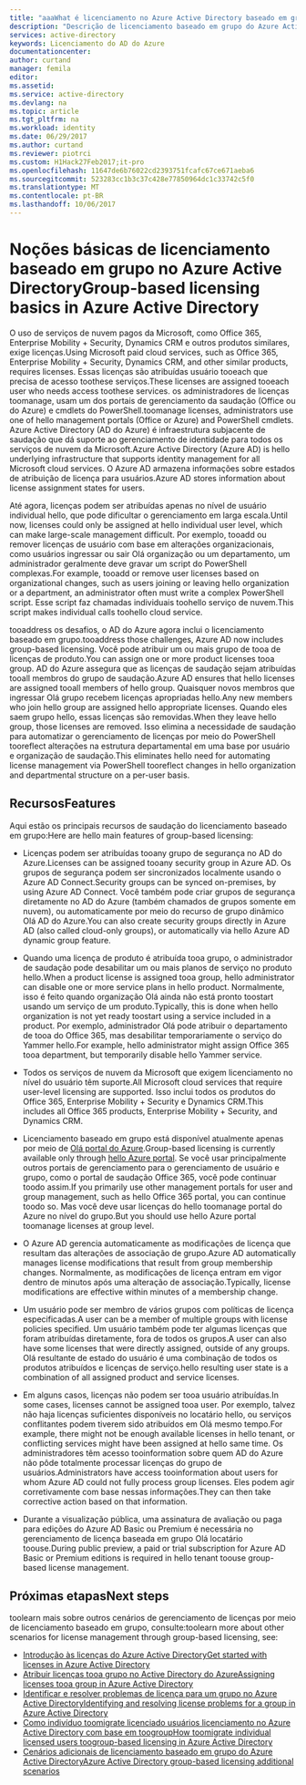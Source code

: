 ```yaml
---
title: "aaaWhat é licenciamento no Azure Active Directory baseado em grupo? | Microsoft Docs"
description: "Descrição de licenciamento baseado em grupo do Azure Active Directory, como ele funciona e práticas recomendadas"
services: active-directory
keywords: Licenciamento do AD do Azure
documentationcenter: 
author: curtand
manager: femila
editor: 
ms.assetid: 
ms.service: active-directory
ms.devlang: na
ms.topic: article
ms.tgt_pltfrm: na
ms.workload: identity
ms.date: 06/29/2017
ms.author: curtand
ms.reviewer: piotrci
ms.custom: H1Hack27Feb2017;it-pro
ms.openlocfilehash: 11647de6b76022cd2393751fcafc67ce671aeba6
ms.sourcegitcommit: 523283cc1b3c37c428e77850964dc1c33742c5f0
ms.translationtype: MT
ms.contentlocale: pt-BR
ms.lasthandoff: 10/06/2017
---
```

# <a name="group-based-licensing-basics-in-azure-active-directory"></a><span data-ttu-id="dd24f-105">Noções básicas de licenciamento baseado em grupo no Azure Active Directory</span><span class="sxs-lookup"><span data-stu-id="dd24f-105">Group-based licensing basics in Azure Active Directory</span></span>

<span data-ttu-id="dd24f-106">O uso de serviços de nuvem pagos da Microsoft, como Office 365, Enterprise Mobility + Security, Dynamics CRM e outros produtos similares, exige licenças.</span><span class="sxs-lookup"><span data-stu-id="dd24f-106">Using Microsoft paid cloud services, such as Office 365, Enterprise Mobility + Security, Dynamics CRM, and other similar products, requires licenses.</span></span> <span data-ttu-id="dd24f-107">Essas licenças são atribuídas usuário tooeach que precisa de acesso toothese serviços.</span><span class="sxs-lookup"><span data-stu-id="dd24f-107">These licenses are assigned tooeach user who needs access toothese services.</span></span> <span data-ttu-id="dd24f-108">os administradores de licenças toomanage, usam um dos portais de gerenciamento da saudação (Office ou do Azure) e cmdlets do PowerShell.</span><span class="sxs-lookup"><span data-stu-id="dd24f-108">toomanage licenses, administrators use one of hello management portals (Office or Azure) and PowerShell cmdlets.</span></span> <span data-ttu-id="dd24f-109">Azure Active Directory (AD do Azure) é infraestrutura subjacente de saudação que dá suporte ao gerenciamento de identidade para todos os serviços de nuvem da Microsoft.</span><span class="sxs-lookup"><span data-stu-id="dd24f-109">Azure Active Directory (Azure AD) is hello underlying infrastructure that supports identity management for all Microsoft cloud services.</span></span> <span data-ttu-id="dd24f-110">O Azure AD armazena informações sobre estados de atribuição de licença para usuários.</span><span class="sxs-lookup"><span data-stu-id="dd24f-110">Azure AD stores information about license assignment states for users.</span></span>

<span data-ttu-id="dd24f-111">Até agora, licenças podem ser atribuídas apenas no nível de usuário individual hello, que pode dificultar o gerenciamento em larga escala.</span><span class="sxs-lookup"><span data-stu-id="dd24f-111">Until now, licenses could only be assigned at hello individual user level, which can make large-scale management difficult.</span></span> <span data-ttu-id="dd24f-112">Por exemplo, tooadd ou remover licenças de usuário com base em alterações organizacionais, como usuários ingressar ou sair Olá organização ou um departamento, um administrador geralmente deve gravar um script do PowerShell complexas.</span><span class="sxs-lookup"><span data-stu-id="dd24f-112">For example, tooadd or remove user licenses based on organizational changes, such as users joining or leaving hello organization or a department, an administrator often must write a complex PowerShell script.</span></span> <span data-ttu-id="dd24f-113">Esse script faz chamadas individuais toohello serviço de nuvem.</span><span class="sxs-lookup"><span data-stu-id="dd24f-113">This script makes individual calls toohello cloud service.</span></span>

<span data-ttu-id="dd24f-114">tooaddress os desafios, o AD do Azure agora inclui o licenciamento baseado em grupo.</span><span class="sxs-lookup"><span data-stu-id="dd24f-114">tooaddress those challenges, Azure AD now includes group-based licensing.</span></span> <span data-ttu-id="dd24f-115">Você pode atribuir um ou mais grupo de tooa de licenças de produto.</span><span class="sxs-lookup"><span data-stu-id="dd24f-115">You can assign one or more product licenses tooa group.</span></span> <span data-ttu-id="dd24f-116">AD do Azure assegura que as licenças de saudação sejam atribuídas tooall membros do grupo de saudação.</span><span class="sxs-lookup"><span data-stu-id="dd24f-116">Azure AD ensures that hello licenses are assigned tooall members of hello group.</span></span> <span data-ttu-id="dd24f-117">Quaisquer novos membros que ingressar Olá grupo recebem licenças apropriadas hello.</span><span class="sxs-lookup"><span data-stu-id="dd24f-117">Any new members who join hello group are assigned hello appropriate licenses.</span></span> <span data-ttu-id="dd24f-118">Quando eles saem grupo hello, essas licenças são removidas.</span><span class="sxs-lookup"><span data-stu-id="dd24f-118">When they leave hello group, those licenses are removed.</span></span> <span data-ttu-id="dd24f-119">Isso elimina a necessidade de saudação para automatizar o gerenciamento de licenças por meio do PowerShell tooreflect alterações na estrutura departamental em uma base por usuário e organização de saudação.</span><span class="sxs-lookup"><span data-stu-id="dd24f-119">This eliminates hello need for automating license management via PowerShell tooreflect changes in hello organization and departmental structure on a per-user basis.</span></span>

## <a name="features"></a><span data-ttu-id="dd24f-120">Recursos</span><span class="sxs-lookup"><span data-stu-id="dd24f-120">Features</span></span>

<span data-ttu-id="dd24f-121">Aqui estão os principais recursos de saudação do licenciamento baseado em grupo:</span><span class="sxs-lookup"><span data-stu-id="dd24f-121">Here are hello main features of group-based licensing:</span></span>

- <span data-ttu-id="dd24f-122">Licenças podem ser atribuídas tooany grupo de segurança no AD do Azure.</span><span class="sxs-lookup"><span data-stu-id="dd24f-122">Licenses can be assigned tooany security group in Azure AD.</span></span> <span data-ttu-id="dd24f-123">Os grupos de segurança podem ser sincronizados localmente usando o Azure AD Connect.</span><span class="sxs-lookup"><span data-stu-id="dd24f-123">Security groups can be synced on-premises, by using Azure AD Connect.</span></span> <span data-ttu-id="dd24f-124">Você também pode criar grupos de segurança diretamente no AD do Azure (também chamados de grupos somente em nuvem), ou automaticamente por meio do recurso de grupo dinâmico Olá AD do Azure.</span><span class="sxs-lookup"><span data-stu-id="dd24f-124">You can also create security groups directly in Azure AD (also called cloud-only groups), or automatically via hello Azure AD dynamic group feature.</span></span>

- <span data-ttu-id="dd24f-125">Quando uma licença de produto é atribuída tooa grupo, o administrador de saudação pode desabilitar um ou mais planos de serviço no produto hello.</span><span class="sxs-lookup"><span data-stu-id="dd24f-125">When a product license is assigned tooa group, hello administrator can disable one or more service plans in hello product.</span></span> <span data-ttu-id="dd24f-126">Normalmente, isso é feito quando organização Olá ainda não está pronto toostart usando um serviço de um produto.</span><span class="sxs-lookup"><span data-stu-id="dd24f-126">Typically, this is done when hello organization is not yet ready toostart using a service included in a product.</span></span> <span data-ttu-id="dd24f-127">Por exemplo, administrador Olá pode atribuir o departamento de tooa do Office 365, mas desabilitar temporariamente o serviço do Yammer hello.</span><span class="sxs-lookup"><span data-stu-id="dd24f-127">For example, hello administrator might assign Office 365 tooa department, but temporarily disable hello Yammer service.</span></span>

- <span data-ttu-id="dd24f-128">Todos os serviços de nuvem da Microsoft que exigem licenciamento no nível do usuário têm suporte.</span><span class="sxs-lookup"><span data-stu-id="dd24f-128">All Microsoft cloud services that require user-level licensing are supported.</span></span> <span data-ttu-id="dd24f-129">Isso inclui todos os produtos do Office 365, Enterprise Mobility + Security e Dynamics CRM.</span><span class="sxs-lookup"><span data-stu-id="dd24f-129">This includes all Office 365 products, Enterprise Mobility + Security, and Dynamics CRM.</span></span>

- <span data-ttu-id="dd24f-130">Licenciamento baseado em grupo está disponível atualmente apenas por meio de [Olá portal do Azure](https://portal.azure.com).</span><span class="sxs-lookup"><span data-stu-id="dd24f-130">Group-based licensing is currently available only through [hello Azure portal](https://portal.azure.com).</span></span> <span data-ttu-id="dd24f-131">Se você usar principalmente outros portais de gerenciamento para o gerenciamento de usuário e grupo, como o portal de saudação Office 365, você pode continuar toodo assim.</span><span class="sxs-lookup"><span data-stu-id="dd24f-131">If you primarily use other management portals for user and group management, such as hello Office 365 portal, you can continue toodo so.</span></span> <span data-ttu-id="dd24f-132">Mas você deve usar licenças do hello toomanage portal do Azure no nível do grupo.</span><span class="sxs-lookup"><span data-stu-id="dd24f-132">But you should use hello Azure portal toomanage licenses at group level.</span></span>

- <span data-ttu-id="dd24f-133">O Azure AD gerencia automaticamente as modificações de licença que resultam das alterações de associação de grupo.</span><span class="sxs-lookup"><span data-stu-id="dd24f-133">Azure AD automatically manages license modifications that result from group membership changes.</span></span> <span data-ttu-id="dd24f-134">Normalmente, as modificações de licença entram em vigor dentro de minutos após uma alteração de associação.</span><span class="sxs-lookup"><span data-stu-id="dd24f-134">Typically, license modifications are effective within minutes of a membership change.</span></span>

- <span data-ttu-id="dd24f-135">Um usuário pode ser membro de vários grupos com políticas de licença especificadas.</span><span class="sxs-lookup"><span data-stu-id="dd24f-135">A user can be a member of multiple groups with license policies specified.</span></span> <span data-ttu-id="dd24f-136">Um usuário também pode ter algumas licenças que foram atribuídas diretamente, fora de todos os grupos.</span><span class="sxs-lookup"><span data-stu-id="dd24f-136">A user can also have some licenses that were directly assigned, outside of any groups.</span></span> <span data-ttu-id="dd24f-137">Olá resultante de estado do usuário é uma combinação de todos os produtos atribuídos e licenças de serviço.</span><span class="sxs-lookup"><span data-stu-id="dd24f-137">hello resulting user state is a combination of all assigned product and service licenses.</span></span>

- <span data-ttu-id="dd24f-138">Em alguns casos, licenças não podem ser tooa usuário atribuídas.</span><span class="sxs-lookup"><span data-stu-id="dd24f-138">In some cases, licenses cannot be assigned tooa user.</span></span> <span data-ttu-id="dd24f-139">Por exemplo, talvez não haja licenças suficientes disponíveis no locatário hello, ou serviços conflitantes podem tiverem sido atribuídos em Olá mesmo tempo.</span><span class="sxs-lookup"><span data-stu-id="dd24f-139">For example, there might not be enough available licenses in hello tenant, or conflicting services might have been assigned at hello same time.</span></span> <span data-ttu-id="dd24f-140">Os administradores têm acesso tooinformation sobre quem AD do Azure não pôde totalmente processar licenças do grupo de usuários.</span><span class="sxs-lookup"><span data-stu-id="dd24f-140">Administrators have access tooinformation about users for whom Azure AD could not fully process group licenses.</span></span> <span data-ttu-id="dd24f-141">Eles podem agir corretivamente com base nessas informações.</span><span class="sxs-lookup"><span data-stu-id="dd24f-141">They can then take corrective action based on that information.</span></span>

- <span data-ttu-id="dd24f-142">Durante a visualização pública, uma assinatura de avaliação ou paga para edições do Azure AD Basic ou Premium é necessária no gerenciamento de licença baseada em grupo Olá locatário toouse.</span><span class="sxs-lookup"><span data-stu-id="dd24f-142">During public preview, a paid or trial subscription for Azure AD Basic or Premium editions is required in hello tenant toouse group-based license management.</span></span>

## <a name="next-steps"></a><span data-ttu-id="dd24f-143">Próximas etapas</span><span class="sxs-lookup"><span data-stu-id="dd24f-143">Next steps</span></span>

<span data-ttu-id="dd24f-144">toolearn mais sobre outros cenários de gerenciamento de licenças por meio de licenciamento baseado em grupo, consulte:</span><span class="sxs-lookup"><span data-stu-id="dd24f-144">toolearn more about other scenarios for license management through group-based licensing, see:</span></span>

* [<span data-ttu-id="dd24f-145">Introdução às licenças do Azure Active Directory</span><span class="sxs-lookup"><span data-stu-id="dd24f-145">Get started with licenses in Azure Active Directory</span></span>](active-directory-licensing-get-started-azure-portal.md)
* [<span data-ttu-id="dd24f-146">Atribuir licenças tooa grupo no Active Directory do Azure</span><span class="sxs-lookup"><span data-stu-id="dd24f-146">Assigning licenses tooa group in Azure Active Directory</span></span>](active-directory-licensing-group-assignment-azure-portal.md)
* [<span data-ttu-id="dd24f-147">Identificar e resolver problemas de licença para um grupo no Azure Active Directory</span><span class="sxs-lookup"><span data-stu-id="dd24f-147">Identifying and resolving license problems for a group in Azure Active Directory</span></span>](active-directory-licensing-group-problem-resolution-azure-portal.md)
* [<span data-ttu-id="dd24f-148">Como indivíduo toomigrate licenciado usuários licenciamento no Azure Active Directory com base em toogroup</span><span class="sxs-lookup"><span data-stu-id="dd24f-148">How toomigrate individual licensed users toogroup-based licensing in Azure Active Directory</span></span>](active-directory-licensing-group-migration-azure-portal.md)
* [<span data-ttu-id="dd24f-149">Cenários adicionais de licenciamento baseado em grupo do Azure Active Directory</span><span class="sxs-lookup"><span data-stu-id="dd24f-149">Azure Active Directory group-based licensing additional scenarios</span></span>](active-directory-licensing-group-advanced.md)
